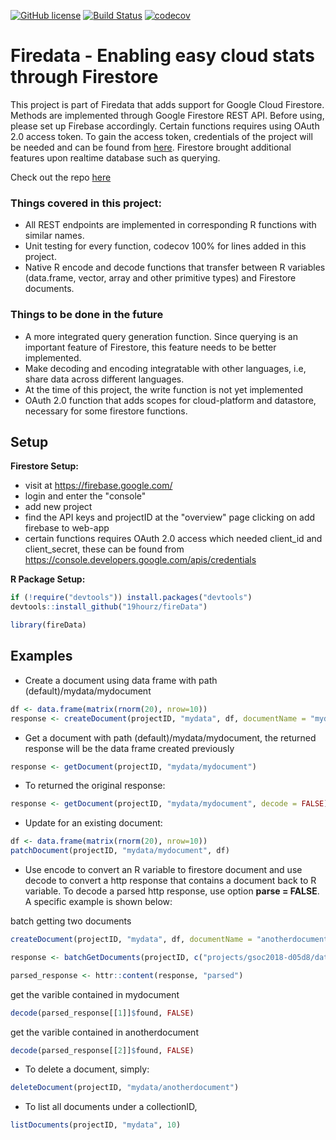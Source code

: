 
[![GitHub license](https://img.shields.io/badge/license-MIT-blue.svg)](https://raw.githubusercontent.com/19hourz/fireData/master/LICENSE.txt)
[![Build Status](https://travis-ci.org/19hourz/fireData.svg?branch=master)](https://travis-ci.org/19hourz/fireData)
[![codecov](https://codecov.io/gh/19hourz/fireData/branch/master/graph/badge.svg)](https://codecov.io/gh/19hourz/fireData)

# Firedata - Enabling easy cloud stats through Firestore

This project is part of Firedata that adds support for Google Cloud Firestore. Methods are implemented through Google Firestore REST API. Before using, please set up Firebase accordingly. Certain functions requires using OAuth 2.0 access token. To gain the access token, credentials of the project will be needed and can be found from [here](https://console.developers.google.com/apis/credentials). Firestore brought additional features upon realtime database such as querying.

Check out the repo [here](https://github.com/19hourz/fireData)

### Things covered in this project:

* All REST endpoints are implemented in corresponding R functions with similar names.
* Unit testing for every function, codecov 100% for lines added in this project.
* Native R encode and decode functions that transfer between R variables (data.frame, vector, array and other primitive types) and Firestore documents.

### Things to be done in the future

* A more integrated query generation function. Since querying is an important feature of Firestore, this feature needs to be better implemented.
* Make decoding and encoding integratable with other languages, i.e, share data across different languages.
* At the time of this project, the write function is not yet implemented
* OAuth 2.0 function that adds scopes for cloud-platform and datastore, necessary for some firestore functions.

## Setup

**Firestore Setup:**
- visit at https://firebase.google.com/
- login and enter the "console"
- add new project
- find the API keys and projectID at the "overview" page clicking on add firebase to web-app
- certain functions requires OAuth 2.0 access which needed client_id and client_secret, these can be found from https://console.developers.google.com/apis/credentials

**R Package Setup:**

```R
if (!require("devtools")) install.packages("devtools")
devtools::install_github("19hourz/fireData")

library(fireData)
```

## Examples

* Create a document using data frame with path (default)/mydata/mydocument
```R
df <- data.frame(matrix(rnorm(20), nrow=10))
response <- createDocument(projectID, "mydata", df, documentName = "mydocument")
```

* Get a document with path (default)/mydata/mydocument, the returned response will be the data frame created previously
```R
response <- getDocument(projectID, "mydata/mydocument")
```
* To returned the original response:
```R
response <- getDocument(projectID, "mydata/mydocument", decode = FALSE)
```

* Update for an existing document:
```R
df <- data.frame(matrix(rnorm(20), nrow=10))
patchDocument(projectID, "mydata/mydocument", df)
```

* Use encode to convert an R variable to firestore document and use decode to convert a http response that contains a document back to R variable. To decode a parsed http response, use option **parse = FALSE**. A specific example is shown below:

batch getting two documents
```R
createDocument(projectID, "mydata", df, documentName = "anotherdocument")

response <- batchGetDocuments(projectID, c("projects/gsoc2018-d05d8/databases/(default)/documents/mydata/mydocument", "projects/gsoc2018-d05d8/databases/(default)/documents/mydata/anotherdocument"))

parsed_response <- httr::content(response, "parsed")
```
get the varible contained in mydocument
```R
decode(parsed_response[[1]]$found, FALSE)
```
get the varible contained in anotherdocument
```R
decode(parsed_response[[2]]$found, FALSE)
```

* To delete a document, simply:
```R
deleteDocument(projectID, "mydata/anotherdocument")
```

* To list all documents under a collectionID,
```R
listDocuments(projectID, "mydata", 10)
```
